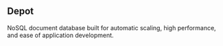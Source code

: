 ## Depot

NoSQL document database built for automatic scaling, high performance, and ease of application development.
